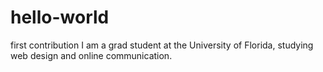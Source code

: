 # hello-world
first contribution
I am a grad student at the University of Florida, studying web design and online communication.

